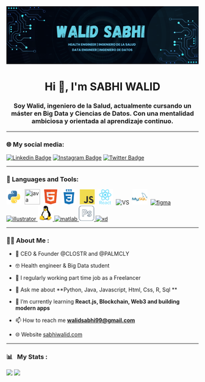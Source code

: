 <div id="header" align="center">
    <img src= "https://github.com/flooki10/flooki10/blob/main/Blue%20Geometric%20Technology%20LinkedIn%20Banner.png?raw=true" />
    <h1 align="center">Hi 👋, I'm SABHI WALID</h1>
    <h3 align="center">Soy Walid, ingeniero de la Salud, actualmente cursando un máster en Big Data y Ciencias de Datos. Con una mentalidad ambiciosa y orientada al aprendizaje continuo. </h3>
</div>

---
### 🌐 **My social media:**

[![Linkedin Badge](https://img.shields.io/badge/LinkedIn-0077B5?style=for-the-badge&logo=linkedin&logoColor=white)](https://www.linkedin.com/in/sabhi-walid-062215205/)
[![Instagram Badge](https://img.shields.io/badge/Instagram-E4405F?style=for-the-badge&logo=instagram&logoColor=white)](https://www.instagram.com/walid_sby/?next=%2F)
[![Twitter Badge](https://img.shields.io/badge/Twitter-1DA1F2?style=for-the-badge&logo=twitter&logoColor=white)](https://twitter.com/WalidSabhi2)

---
<div align="left">
    <h3>🔨 Languages and Tools:</h3>
    <div>
        <img src="https://github.com/devicons/devicon/blob/master/icons/python/python-original.svg" title="python" **alt="python" width="40" height="40"/>&nbsp;
        <img src="https://cdn.jsdelivr.net/gh/devicons/devicon/icons/java/java-original-wordmark.svg" title="java" **alt="java" width="40" height="40"/>&nbsp;
        <img src="https://github.com/devicons/devicon/blob/master/icons/html5/html5-original.svg" title="HTML5" alt="HTML" width="40" height="40"/>&nbsp;
        <img src="https://github.com/devicons/devicon/blob/master/icons/css3/css3-plain-wordmark.svg"  title="CSS3" alt="CSS" width="40" height="40"/>&nbsp;
        <img src="https://github.com/devicons/devicon/blob/master/icons/javascript/javascript-original.svg" title="JavaScript" alt="JavaScript" width="40" height="40"/>&nbsp;
        <img src="https://github.com/devicons/devicon/blob/master/icons/react/react-original-wordmark.svg" title="React" alt="React" width="40" height="40"/>&nbsp;
        <img src="https://cdn.jsdelivr.net/gh/devicons/devicon/icons/visualstudio/visualstudio-plain.svg" title="VS" alt="VS" width="40" height="40"/>&nbsp;
        <img src="https://github.com/devicons/devicon/blob/master/icons/mysql/mysql-original-wordmark.svg" title="MySQL"  alt="MySQL" width="40" height="40"/>&nbsp;
        <a href="https://www.figma.com/" target="_blank" rel="noreferrer"> <img src="https://www.vectorlogo.zone/logos/figma/figma-icon.svg" alt="figma" width="40" height="40"/> </a> <a href="https://www.adobe.com/in/products/illustrator.html" target="_blank" rel="noreferrer"> <img src="https://www.vectorlogo.zone/logos/adobe_illustrator/adobe_illustrator-icon.svg" alt="illustrator" width="40" height="40"/> </a> <a href="https://www.linux.org/" target="_blank" rel="noreferrer"> <img src="https://raw.githubusercontent.com/devicons/devicon/master/icons/linux/linux-original.svg" alt="linux" width="40" height="40"/> </a> <a href="https://www.mathworks.com/" target="_blank" rel="noreferrer"> <img src="https://upload.wikimedia.org/wikipedia/commons/2/21/Matlab_Logo.png" alt="matlab" width="40" height="40"/> </a> <a href="https://www.photoshop.com/en" target="_blank" rel="noreferrer"> <img src="https://raw.githubusercontent.com/devicons/devicon/master/icons/photoshop/photoshop-line.svg" alt="photoshop" width="40" height="40"/> </a> <a href="https://www.adobe.com/products/xd.html" target="_blank" rel="noreferrer"> <img src="https://cdn.worldvectorlogo.com/logos/adobe-xd.svg" alt="xd" width="40" height="40"/> </a> 
      </div>
    
    
---

### 👨‍💻 About Me :

- 🤝 CEO & Founder @CLOSTR and @PALMCLY

- 🤓 Health engineer & Big Data student

- 📝 I regularly working part time job as a Freelancer

- 💬 Ask me about **Python, Java, Javascript, Html, Css, R, Sql **

- 🌱 I’m currently learning **React.js, Blockchain, Web3 and building modern apps**

- 📫 How to reach me **walidsabhi99@gmail.com**

- 🌐 Website [sabhiwalid.com](https://sabhiwalid.com/)


      
</div>

---

### 📊 &nbsp; My Stats :

<p>
  <img height="180em" src="https://github-readme-stats.vercel.app/api?username=flooki10&&theme=vision-friendly-dark&show_icons=true&hide_border=false&&count_private=true&include_all_commits=true" />
  <img height="180em" src="https://github-readme-stats.vercel.app/api/top-langs/?username=flooki10&layout=compact&theme=vision-friendly-dark"/>
</p>
